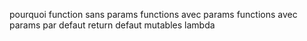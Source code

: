 pourquoi
function sans params
functions avec params
functions avec params par defaut
return
defaut mutables
lambda
